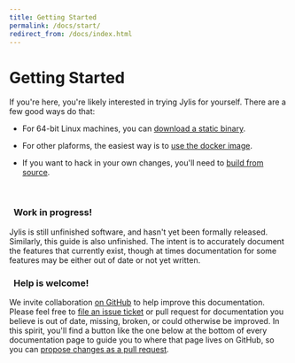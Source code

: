 ```yaml
---
title: Getting Started
permalink: /docs/start/
redirect_from: /docs/index.html
---
```


# Getting Started

If you're here, you're likely interested in trying Jylis for yourself. There are a few good ways do that:

- For 64-bit Linux machines, you can [download a static binary](download).

- For other plaforms, the easiest way is to [use the docker image](docker).

- If you want to hack in your own changes, you'll need to [build from source](compile).

<br>
<div class="panel panel-warning">
  <div class="panel-heading">
    <h3 class="panel-title">
      <i class="fa fa-exclamation-triangle" aria-hidden="true"></i>&nbsp;
      Work in progress!
    </h3>
  </div>
  <div class="panel-body">
    Jylis is still unfinished software, and hasn't yet been formally released. Similarly, this guide is also unfinished. The intent is to accurately document the features that currently exist, though at times documentation for some features may be either out of date or not yet written.
  </div>
</div>

<div class="panel panel-info">
  <div class="panel-heading">
    <h3 class="panel-title">
      <i class="fa fa-pencil" aria-hidden="true"></i>&nbsp;
      Help is welcome!
    </h3>
  </div>
  <div class="panel-body">
    We invite collaboration <a href="https://github.com/jemc/jylis">on GitHub</a> to help improve this documentation. Please feel free to <a href="https://github.com/jemc/jylis/issues/new">file an issue ticket</a> or pull request for documentation you believe is out of date, missing, broken, or could otherwise be improved. In this spirit, you'll find a button like the one below at the bottom of every documentation page to guide you to where that page lives on GitHub, so you can <a href="https://help.github.com/articles/editing-files-in-another-user-s-repository/">propose changes as a pull request</a>.
  </div>
</div>
